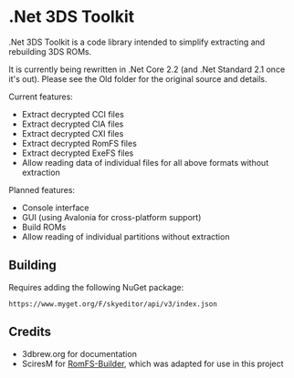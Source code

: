 # .Net 3DS Toolkit
.Net 3DS Toolkit is a code library intended to simplify extracting and rebuilding 3DS ROMs.

It is currently being rewritten in .Net Core 2.2 (and .Net Standard 2.1 once it's out). Please see the Old folder for the original source and details.

Current features:
* Extract decrypted CCI files
* Extract decrypted CIA files
* Extract decrypted CXI files
* Extract decrypted RomFS files
* Extract decrypted ExeFS files
* Allow reading data of individual files for all above formats without extraction

Planned features:
* Console interface
* GUI (using Avalonia for cross-platform support)
* Build ROMs
* Allow reading of individual partitions without extraction

## Building

Requires adding the following NuGet package:
```
https://www.myget.org/F/skyeditor/api/v3/index.json
```

## Credits

* 3dbrew.org for documentation
* SciresM for [RomFS-Builder](https://github.com/SciresM/RomFS-Builder), which was adapted for use in this project